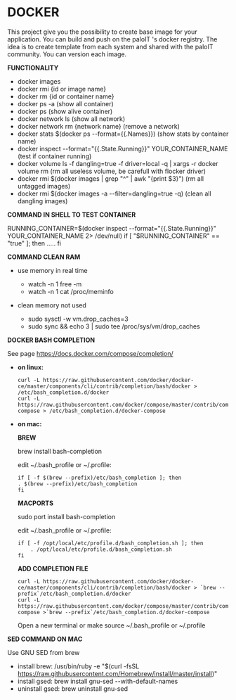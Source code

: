 DOCKER
======

This project give you the possibility to create base image for your application.
You can build and push on the paloIT 's docker registry.
The idea is to create template from each system and shared with the paloIT community. You can version each image.

**FUNCTIONALITY**

- docker images
- docker rmi {id or image name}
- docker rm {id or container name} 
- docker ps -a (show all container)
- docker ps (show alive container)
- docker network ls (show all network)
- docker network rm {network name} (remove a network)
- docker stats $(docker ps --format={{.Names}}) (show stats by container name)
- docker inspect --format="{{.State.Running}}" YOUR_CONTAINER_NAME (test if container running)
- docker volume ls -f dangling=true -f driver=local -q | xargs -r docker volume rm (rm all useless volume, be carefull with flocker driver)
- docker rmi $(docker images | grep "^<none>" | awk "{print $3}") (rm all untagged images)
- docker rmi $(docker images -a --filter=dangling=true -q) (clean all dangling images)

**COMMAND IN SHELL TO TEST CONTAINER**

RUNNING_CONTAINER=$(docker inspect --format="{{.State.Running}}" YOUR_CONTAINER_NAME 2> /dev/null)
if [ "$RUNNING_CONTAINER" == "true" ]; then
  .....
fi

**COMMAND CLEAN RAM**

- use memory in real time
  - watch -n 1 free -m
  - watch -n 1 cat /proc/meminfo

- clean memory not used
  - sudo sysctl -w vm.drop_caches=3
  - sudo sync && echo 3 | sudo tee /proc/sys/vm/drop_caches
  
**DOCKER BASH COMPLETION**

See page https://docs.docker.com/compose/completion/

  - **on linux:** 
  
        curl -L https://raw.githubusercontent.com/docker/docker-ce/master/components/cli/contrib/completion/bash/docker > /etc/bash_completion.d/docker
        curl -L https://raw.githubusercontent.com/docker/compose/master/contrib/completion/bash/docker-compose > /etc/bash_completion.d/docker-compose
      
  - **on mac:**
  
    **BREW**
    
    brew install bash-completion
    
    edit ~/.bash_profile or ~/.profile:
       
        if [ -f $(brew --prefix)/etc/bash_completion ]; then
        . $(brew --prefix)/etc/bash_completion
        fi
        
    **MACPORTS**
        
     sudo port install bash-completion
        
     edit ~/.bash_profile or ~/.profile:
     
        if [ -f /opt/local/etc/profile.d/bash_completion.sh ]; then
            . /opt/local/etc/profile.d/bash_completion.sh
        fi
    
    **ADD COMPLETION FILE**
    
        curl -L https://raw.githubusercontent.com/docker/docker-ce/master/components/cli/contrib/completion/bash/docker > `brew --prefix`/etc/bash_completion.d/docker   
        curl -L https://raw.githubusercontent.com/docker/compose/master/contrib/completion/bash/docker-compose >`brew --prefix`/etc/bash_completion.d/docker-compose
     
     Open a new terminal or make source ~/.bash_profile or ~/.profile
  
**SED COMMAND ON MAC**
  
Use GNU SED from brew
  
  - install brew: /usr/bin/ruby -e "$(curl -fsSL https://raw.githubusercontent.com/Homebrew/install/master/install)"
  - install gsed: brew install gnu-sed --with-default-names
  - uninstall gsed: brew uninstall gnu-sed
  